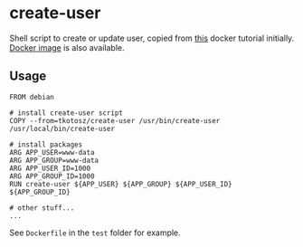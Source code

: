 # create-user

Shell script to create or update user, copied from [this](https://github.com/paslandau/docker-php-tutorial/blob/part_3_structuring-the-docker-setup-for-php-projects/.docker/.shared/scripts/create_user.sh) docker tutorial initially.
[Docker image](https://hub.docker.com/repository/docker/tkotosz/create-user) is also available.

## Usage

```
FROM debian

# install create-user script
COPY --from=tkotosz/create-user /usr/bin/create-user /usr/local/bin/create-user

# install packages
ARG APP_USER=www-data
ARG APP_GROUP=www-data
ARG APP_USER_ID=1000
ARG APP_GROUP_ID=1000
RUN create-user ${APP_USER} ${APP_GROUP} ${APP_USER_ID} ${APP_GROUP_ID}

# other stuff...
...
```

See `Dockerfile` in the `test` folder for example.